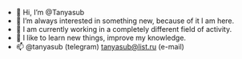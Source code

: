 - 👋 Hi, I’m @Tanyasub
- 👀 I’m always interested in something new, because of it I am here.
- 🌱 I am currently working in a completely different field of activity.
- 💞️ I like to learn new things, improve my knowledge.
- 📫 @tanyasub (telegram) tanyasub@list.ru (e-mail)
<!---
anyasub/Tanyasub is a ✨ special ✨ repository because its `README.md` (this file) appears on your GitHub profile.ЕЕ
You can click the Preview link to take a look at your changes.
--->
